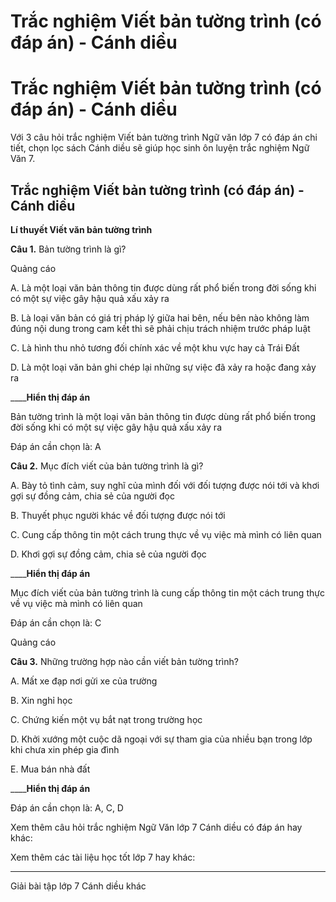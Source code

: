 # Trắc nghiệm Viết bản tường trình (có đáp án) - Cánh diều

# Trắc nghiệm Viết bản tường trình (có đáp án) - Cánh diều

Với 3 câu hỏi trắc nghiệm Viết bản tường trình Ngữ văn lớp 7 có đáp án chi tiết, chọn lọc sách Cánh diều sẽ giúp học sinh ôn luyện trắc nghiệm Ngữ Văn 7.

## Trắc nghiệm Viết bản tường trình (có đáp án) - Cánh diều

**Lí thuyết Viết văn bản tường trình**

**Câu 1.** Bản tường trình là gì?

Quảng cáo

A. Là một loại văn bản thông tin được dùng rất phổ biến trong đời sống khi có một sự việc gây hậu quả xấu xảy ra

B. Là loại văn bản có giá trị pháp lý giữa hai bên, nếu bên nào không làm đúng nội dung trong cam kết thì sẽ phải chịu trách nhiệm trước pháp luật

C. Là hình thu nhỏ tương đối chính xác về một khu vực hay cả Trái Đất

D. Là một loại văn bản ghi chép lại những sự việc đã xảy ra hoặc đang xảy ra

____**Hiển thị đáp án**

Bản tường trình là một loại văn bản thông tin được dùng rất phổ biến trong đời sống khi có một sự việc gây hậu quả xấu xảy ra

Đáp án cần chọn là: A

**Câu 2.** Mục đích viết của bản tường trình là gì?

A. Bày tỏ tình cảm, suy nghĩ của mình đối với đối tượng được nói tới và khơi gợi sự đồng cảm, chia sẻ của người đọc

B. Thuyết phục người khác về đối tượng được nói tới

C. Cung cấp thông tin một cách trung thực về vụ việc mà mình có liên quan

D. Khơi gợi sự đồng cảm, chia sẻ của người đọc

____**Hiển thị đáp án**

Mục đích viết của bản tường trình là cung cấp thông tin một cách trung thực về vụ việc mà mình có liên quan

Đáp án cần chọn là: C

Quảng cáo

**Câu 3.** Những trường hợp nào cần viết bản tường trình?

A. Mất xe đạp nơi gửi xe của trường

B. Xin nghỉ học

C. Chứng kiến một vụ bắt nạt trong trường học

D. Khởi xướng một cuộc dã ngoại với sự tham gia của nhiều bạn trong lớp khi chưa xin phép gia đình

E. Mua bán nhà đất

____**Hiển thị đáp án**

Đáp án cần chọn là: A, C, D

Xem thêm câu hỏi trắc nghiệm Ngữ Văn lớp 7 Cánh diều có đáp án hay khác:

Xem thêm các tài liệu học tốt lớp 7 hay khác:

* * *

Giải bài tập lớp 7 Cánh diều khác
